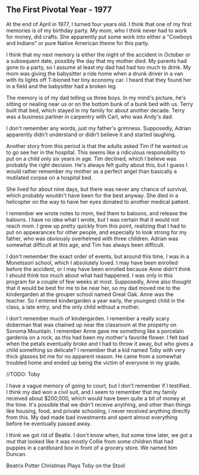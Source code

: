 ## The First Pivotal Year - 1977

At the end of April in 1977, I turned four years old. I think that one of my first memories is of my birthday party. My mom, who I think never had to work for money, did crafts. She apparently put some work into either a "Cowboys and Indians" or pure Native American theme for this party. 

I think that my next memory is either the night of the accident in October or a subsequent date, possibly the day that my mother died. My parents had gone to a party, so I assume at least my dad had had too much to drink. My mom was giving the babysitter a ride home when a drunk driver in a van with its lights off T-bioned her tiny economy car. I heard that they found her in a field and the babysitter had a broken leg.

The memory is of my dad telling us three boys. In my mind's picture, he's sitting or nealing near us or on the bottom bunk of a bunk bed with us. Terry built that bed, which stayed in my family for about another decade. Terry was a business partner in carpentry with Carl, who was Andy's dad.

I don't remember any words, just my father's grimness. Supposedly, Adrian apparently didn't understand or didn't believe it and started laughing. 

Another story from this period is that the adults asked Tim if he wanted us to go see her in the hospital. This seems like a ridiculous responsibility to put on a child only six years in age. Tim declined, which I believe was probably the right decision. He's always felt guilty about this, but I guess I would rather remember my mother as a perfect angel than basically a mutilated corpse on a hospital bed.

She lived for about nine days, but there was never any chance of survival, which probably wouldn't have been for the best anyway. She died in a helicopter on the way to have her eyes donated to another medical patient.

I remember we wrote notes to mom, tied them to baloons, and release the baloons. I have no idea what I wrote, but I was certain that it would not reach mom. I grew up pretty quickly from this point, realizing that I had to put on appearances for other people, and especially to look strong for my father, who was obviously overhelmed with three children. Adrian was somewhat difficult at this age, and Tim has always been difficult.

I don't remember the exact order of events, but around this time, I was in a Monetssori school, which I absolutely loved. I may have been enrolled before the accident, or I may have been enrolled because Anne didn't think I should think too much about what had happened. I was only in this program for a couple of few weeks at most. Supposedly, Anne also thought that it would be best for me to be near her, so my dad moved me to the kindergarden at the grouper school named Great Oak. Anne was the teacher. So I entered kindergarden a year early, the youngest child in the class, a late entry, and the only child without a mother. 

I don't remember much of kindergarden. I remember a really scary doberman that was chained up near the classroom at the property on Sonoma Mountain. I remember Anne gave me something like a porcelain gardenia on a rock, as this had been my mother's favorite flower. I felt bad when the petals eventually broke and I had to throw it away, but who gives a child something so delicate? I remember that a kid named Toby with very thick glasses bit me for no apparent reason. He came from a somewhat troubled home and ended up being the victim of everyone in my grade.

//TODO: Toby

I have a vague memory of going to court, but I don't remember if I testified. I think my dad won a civil suit, and I seem to remember that my family received about $200,000, which would have been quite a bit of money at the time. It's possible that we didn't receive anything, and other than things like housing, food, and private schooling, I never received anything directly from this. My dad made bad investments and spent almost everything before he eventually passed away.

I think we got rid of Beatle. I don't know when, but some time later, we got a mut that looked like it was mostly Collie from some children that had puppies in a cardboard box in front of a grocery store. We named him Duncan.

Beatrix Potter
Christmas Plays
Toby on the Stool